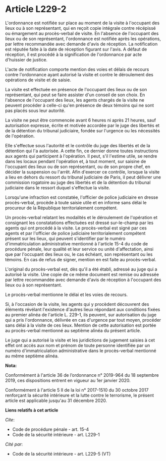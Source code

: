 # Article L229-2

L'ordonnance est notifiée sur place au moment de la visite à l'occupant des lieux ou à son représentant, qui en reçoit copie
intégrale contre récépissé ou émargement au procès-verbal de visite. En l'absence de l'occupant des lieux ou de son
représentant, l'ordonnance est notifiée après les opérations, par lettre recommandée avec demande d'avis de réception. La
notification est réputée faite à la date de réception figurant sur l'avis. A défaut de réception, il est procédé à la
signification de l'ordonnance par acte d'huissier de justice.

L'acte de notification comporte mention des voies et délais de recours contre l'ordonnance ayant autorisé la visite et contre
le déroulement des opérations de visite et de saisie.

La visite est effectuée en présence de l'occupant des lieux ou de son représentant, qui peut se faire assister d'un conseil
de son choix. En l'absence de l'occupant des lieux, les agents chargés de la visite ne peuvent procéder à celle-ci qu'en
présence de deux témoins qui ne sont pas placés sous leur autorité.

La visite ne peut être commencée avant 6 heures ni après 21 heures, sauf autorisation expresse, écrite et motivée accordée
par le juge des libertés et de la détention du tribunal judiciaire, fondée sur l'urgence ou les nécessités de l'opération.

Elle s'effectue sous l'autorité et le contrôle du juge des libertés et de la détention qui l'a autorisée. A cette fin, ce
dernier donne toutes instructions aux agents qui participent à l'opération. Il peut, s'il l'estime utile, se rendre dans les
locaux pendant l'opération et, à tout moment, sur saisine de l'occupant des lieux ou de son représentant, ou de son propre
chef, en décider la suspension ou l'arrêt. Afin d'exercer ce contrôle, lorsque la visite a lieu en dehors du ressort du
tribunal judiciaire de Paris, il peut délivrer une commission rogatoire au juge des libertés et de la détention du tribunal
judiciaire dans le ressort duquel s'effectue la visite.

Lorsqu'une infraction est constatée, l'officier de police judiciaire en dresse procès-verbal, procède à toute saisie utile et
en informe sans délai le procureur de la République territorialement compétent.

Un procès-verbal relatant les modalités et le déroulement de l'opération et consignant les constatations effectuées est
dressé sur-le-champ par les agents qui ont procédé à la visite. Le procès-verbal est signé par ces agents et par l'officier
de police judiciaire territorialement compétent présent sur les lieux, qui peuvent s'identifier par le numéro
d'immatriculation administrative mentionné à l'article 15-4 du code de procédure pénale, leur qualité et leur service ou
unité d'affectation, ainsi que par l'occupant des lieux ou, le cas échéant, son représentant ou les témoins. En cas de refus
de signer, mention en est faite au procès-verbal.

L'original du procès-verbal est, dès qu'il a été établi, adressé au juge qui a autorisé la visite. Une copie de ce même
document est remise ou adressée par lettre recommandée avec demande d'avis de réception à l'occupant des lieux ou à son
représentant.

Le procès-verbal mentionne le délai et les voies de recours.

Si, à l'occasion de la visite, les agents qui y procèdent découvrent des éléments révélant l'existence d'autres lieux
répondant aux conditions fixées au premier alinéa de l'article L. 229-1, ils peuvent, sur autorisation du juge qui a pris
l'ordonnance, délivrée en cas d'urgence par tout moyen, procéder sans délai à la visite de ces lieux. Mention de cette
autorisation est portée au procès-verbal mentionné au septième alinéa du présent article.

Le juge qui a autorisé la visite et les juridictions de jugement saisies à cet effet ont accès aux nom et prénom de toute
personne identifiée par un numéro d'immatriculation administrative dans le procès-verbal mentionné au même septième alinéa.

**Nota:**

Conformément à l'article 36 de l’ordonnance n° 2019-964 du 18 septembre 2019, ces dispositions entrent en vigueur au 1er
janvier 2020.

Conformément à l'article 5 II de la loi n° 2017-1510 du 30 octobre 2017 renforçant la sécurité intérieure et la lutte contre
le terrorisme, le présent article est applicable jusqu'au 31 décembre 2020.

**Liens relatifs à cet article**

_Cite_:

  - Code de procédure pénale - art. 15-4
  - Code de la sécurité intérieure - art. L229-1

_Cité par_:

  - Code de la sécurité intérieure - art. L229-5 (VT)

